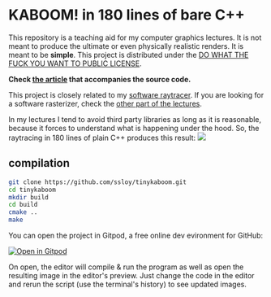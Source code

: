 # KABOOM! in 180 lines of bare C++

This repository is a teaching aid for my computer graphics lectures. It is not meant to produce the ultimate or even physically realistic renders. It is meant to be **simple**. This project is distributed under the [DO WHAT THE FUCK YOU WANT TO PUBLIC LICENSE](https://en.wikipedia.org/wiki/WTFPL).

**Check [the article](https://github.com/ssloy/tinykaboom/wiki) that accompanies the source code.**

This project is closely related to my  [software raytracer](https://github.com/ssloy/tinyraytracer/wiki). If you are looking for a software rasterizer, check the [other part of the lectures](https://github.com/ssloy/tinyrenderer/wiki).

In my lectures I tend to avoid third party libraries as long as it is reasonable, because it forces to understand what is happening under the hood. So, the raytracing in 180 lines of plain C++ produces this result:
![](https://raw.githubusercontent.com/ssloy/tinykaboom/master/out.jpg)

## compilation
```sh
git clone https://github.com/ssloy/tinykaboom.git
cd tinykaboom
mkdir build
cd build
cmake ..
make
```

You can open the project in Gitpod, a free online dev evironment for GitHub:

[![Open in Gitpod](https://gitpod.io/button/open-in-gitpod.svg)](https://gitpod.io/#https://github.com/ssloy/tinykaboom)

On open, the editor will compile & run the program as well as open the resulting image in the editor's preview.
Just change the code in the editor and rerun the script (use the terminal's history) to see updated images.
